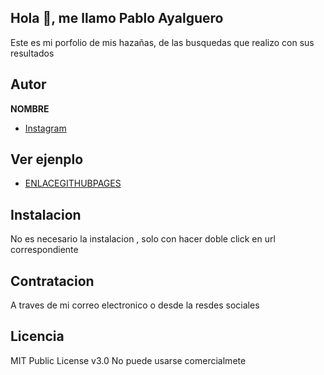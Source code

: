 ## Hola 👋, me llamo Pablo Ayalguero
Este es mi porfolio de mis hazañas, de las busquedas que realizo con sus resultados

## Autor
**NOMBRE**
 * [Instagram](https://www.instagram.com/ayalguero/)
## Ver ejenplo
- [ENLACEGITHUBPAGES](ENLACEGITHUBPAGES)

## Instalacion
No es necesario la instalacion , solo con hacer doble click en url correspondiente

## Contratacion
A traves de mi correo electronico o desde la resdes sociales

## Licencia
MIT Public License v3.0
No puede usarse comercialmete
